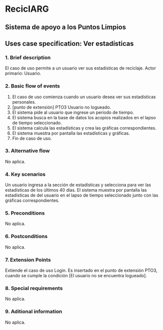 ﻿# ReciclARG
## Sistema de apoyo a los Puntos Limpios

## Uses case specification: Ver estadísticas

### 1. Brief description
El caso de uso permite a un usuario ver sus estadisticas de reciclaje. Actor primario: Usuario.

### 2. Basic flow of events
1. El caso de uso comienza cuando un usuario desea ver sus estadísticas personales.
2. [punto de extensión] PTO3 Usuario no logueado.
3. El sistema pide al usuario que ingrese un periodo de tiempo.
4. El sistema busca en la base de datos los acopios realizados en el lapso de tiempo seleccionado.
5. El sistema calcula las estadísticas y crea las gráficas correspondientes.
6. El sistema muestra por pantalla las estadísticas y gráficas.
7. Fin de caso de uso.

### 3. Alternative flow
No aplica.

### 4. Key scenarios
Un usuario ingresa a la sección de estadísticas y selecciona para ver las estadísticas de los últimos 40 días. El sistema muestra por pantalla las estadísticas de del usuario en el lapso de tiempo seleccionado junto con las gráficas correspondientes.

### 5. Preconditions
No aplica.

### 6. Postconditions
No aplica.

### 7. Extension Points
Extiende el caso de uso Login. Es insertado en el punto de extensión PTO3, cuando se cumple la condición [El usuario no se encuentra logueado].

### 8. Special requirements
No aplica.

### 9. Aditional information
No aplica.

